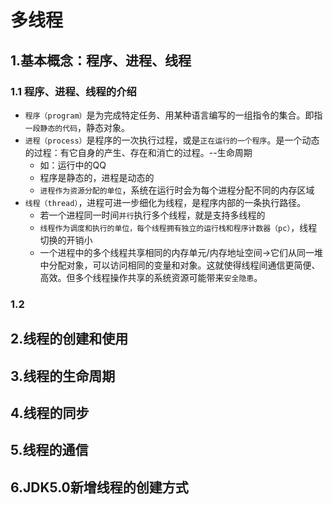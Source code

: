 # 多线程

## 1.基本概念：程序、进程、线程

### 1.1 程序、进程、线程的介绍
* `程序（program）`是为完成特定任务、用某种语言编写的一组指令的集合。即指`一段静态的代码`，静态对象。
* `进程（process）`是程序的一次执行过程，或是`正在运行的一个程序`。是一个动态的过程：有它自身的产生、存在和消亡的过程。--生命周期
  * 如：运行中的QQ
  * 程序是静态的，进程是动态的
  * `进程作为资源分配的单位`，系统在运行时会为每个进程分配不同的内存区域
* `线程（thread）`，进程可进一步细化为线程，是程序内部的一条执行路径。
  * 若一个进程同一时间`并行`执行多个线程，就是支持多线程的
  * `线程作为调度和执行的单位，每个线程拥有独立的运行栈和程序计数器（pc）`，线程切换的开销小
  * 一个进程中的多个线程共享相同的内存单元/内存地址空间->它们从同一堆中分配对象，可以访问相同的变量和对象。这就使得线程间通信更简便、高效。但多个线程操作共享的系统资源可能带来`安全隐患`。

### 1.2

## 2.线程的创建和使用

## 3.线程的生命周期

## 4.线程的同步

## 5.线程的通信

## 6.JDK5.0新增线程的创建方式